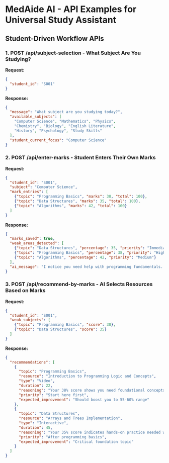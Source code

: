 # MedAide AI - API Examples for Universal Study Assistant

## Student-Driven Workflow APIs

### 1. POST /api/subject-selection - What Subject Are You Studying?

**Request:**
```json
{
  "student_id": "S001"
}
```

**Response:**
```json
{
  "message": "What subject are you studying today?",
  "available_subjects": [
    "Computer Science", "Mathematics", "Physics", 
    "Chemistry", "Biology", "English Literature", 
    "History", "Psychology", "Study Skills"
  ],
  "student_current_focus": "Computer Science"
}
```

### 2. POST /api/enter-marks - Student Enters Their Own Marks

**Request:**
```json
{
  "student_id": "S001",
  "subject": "Computer Science",
  "mark_entries": [
    {"topic": "Programming Basics", "marks": 38, "total": 100},
    {"topic": "Data Structures", "marks": 35, "total": 100},
    {"topic": "Algorithms", "marks": 42, "total": 100}
  ]
}
```

**Response:**
```json
{
  "marks_saved": true,
  "weak_areas_detected": [
    {"topic": "Data Structures", "percentage": 35, "priority": "Immediate"},
    {"topic": "Programming Basics", "percentage": 38, "priority": "High"},
    {"topic": "Algorithms", "percentage": 42, "priority": "Medium"}
  ],
  "ai_message": "I notice you need help with programming fundamentals. Let me find the right resources for you."
}
```

### 3. POST /api/recommend-by-marks - AI Selects Resources Based on Marks

**Request:**
```json
{
  "student_id": "S001",
  "weak_subjects": [
    {"topic": "Programming Basics", "score": 38},
    {"topic": "Data Structures", "score": 35}
  ]
}
```

**Response:**
```json
{
  "recommendations": [
    {
      "topic": "Programming Basics",
      "resource": "Introduction to Programming Logic and Concepts",
      "type": "Video",
      "duration": 22,
      "reasoning": "Your 38% score shows you need foundational concepts. This video covers variables, loops, and basic logic.",
      "priority": "Start here first",
      "expected_improvement": "Should boost you to 55-60% range"
    },
    {
      "topic": "Data Structures", 
      "resource": "Arrays and Trees Implementation",
      "type": "Interactive",
      "duration": 45,
      "reasoning": "Your 35% score indicates hands-on practice needed with data structures implementation.",
      "priority": "After programming basics",
      "expected_improvement": "Critical foundation topic"
    }
  ]
}
```